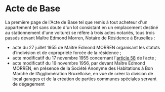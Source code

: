 <link rel="stylesheet" href="normal3.css" type="text/css" />

# Acte de Base

La première page de l'Acte de Base tel que remis à tout acheteur d'un appartement (et sans doute d'un lot consistant en un emplacement destiné au stationnement d'une voiture) se réfère à trois actes notariés, tous trois passés devant Maître Edmond Morren, Notaire de Résidence à Bruxelles :

* acte du 27 juillet 1955 de Maître Edmond MORREN organisant les statuts d’indivision et de copropriété forcée de la
résidence ;
* acte modificatif du 17 novembre 1955 concernant l'[article 58](^1) de l’acte ;
* acte modificatif du 16 novembre 1956, par devant Maître Edmond MORREN, en présence de la Société Anonyme des Habitations à
Bon Marché de l’Agglomération Bruxelloise, en vue de créer la division de local garages et de la création de parties communes spéciales servant de dégagement



[^1]: Cet article 58 du règlement de copropriété (statuts) a pour titre "Chauffage central. Distribution d’eau chaude"
